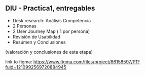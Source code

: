 ## DIU - Practica1, entregables




- Desk research: Análisis Competencia 
- 2 Personas 
- 2 User Journey Map  ( 1 por persona)
- Revisión de Usabilidad 
- Resúmen y Conclusiones


(valoración y conclusiones de esta etapa)

link to figma: https://www.figma.com/files/project/86158597/P1?fuid=1210992569720884945


